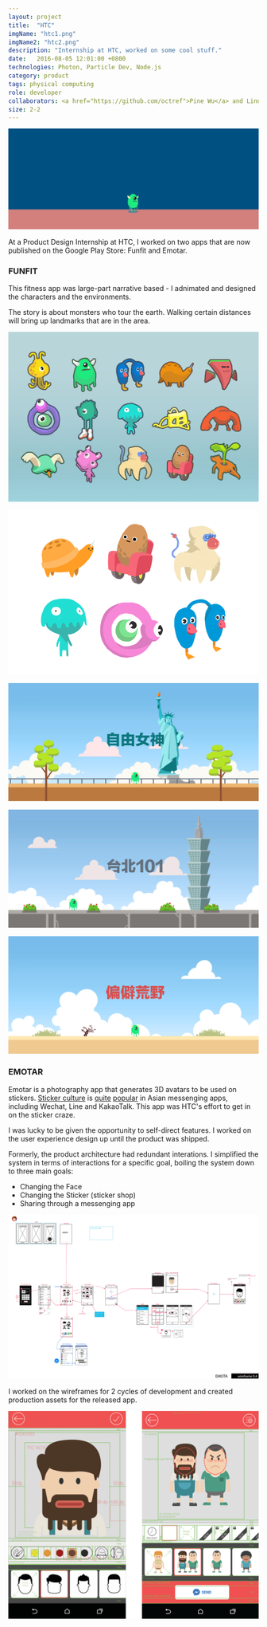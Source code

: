 ```yaml
---
layout: project
title:  "HTC"
imgName: "htc1.png"
imgName2: "htc2.png"
description: "Internship at HTC, worked on some cool stuff."
date:   2016-08-05 12:01:00 +0800
technologies: Photon, Particle Dev, Node.js
category: product
tags: physical computing
role: developer
collaborators: <a href="https://github.com/octref">Pine Wu</a> and Linna Li
size: 2-2
---
```


![Alt](/img/htc/scratching.gif)

At a Product Design Internship at HTC, I worked on two apps that are now published on the Google Play Store: Funfit and Emotar.

### FUNFIT

This fitness app was large-part narrative based - I adnimated and designed the characters and the environments.

The story is about monsters who tour the earth. Walking certain distances will bring up landmarks that are in the area.

![Alt](/img/htc/monsters.jpg)

![Alt](/img/htc/vectormonsters.png)

![Alt](/img/htc/funfitamerica.jpg)

![Alt](/img/htc/funfittaipei.jpg)

![Alt](/img/htc/funfitwilderness.jpg)


### EMOTAR

Emotar is a photography app that generates 3D avatars to be used on stickers. [Sticker culture](http://a16z.com/2016/06/17/stickers/) is [quite](https://www.wsj.com/articles/line-and-wechat-strike-advertising-gold-1466613181) [popular](https://qz.com/156030/line-is-betting-millions-that-virtual-bears-and-bunnies-will-sweep-the-west/) in Asian messenging apps, including Wechat, Line and KakaoTalk. This app was HTC's effort to get in on the sticker craze.

I was lucky to be given the opportunity to self-direct features. I worked on the user experience design up until the product was shipped.

Formerly, the product architecture had redundant interations. I simplified the system in terms of interactions for a specific goal, boiling the system down to three main goals:

- Changing the Face
- Changing the Sticker (sticker shop)
- Sharing through a messenging app


<img src="/img/htc/wireframe.png" class="wireframe">

I worked on the wireframes for 2 cycles of development and created production assets for the released app.

![Alt](/img/htc/final.png)

